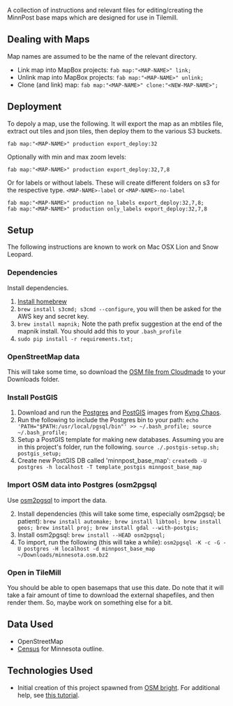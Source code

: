 A collection of instructions and relevant files for editing/creating the MinnPost base
maps which are designed for use in Tilemill.

## Dealing with Maps

Map names are assumed to be the name of the relevant directory.

 - Link map into MapBox projects: ```fab map:"<MAP-NAME>" link;```
 - Unlink map into MapBox projects: ```fab map:"<MAP-NAME>" unlink;```
 - Clone (and link) map: ```fab map:"<MAP-NAME>" clone:"<NEW-MAP-NAME>";```
 
## Deployment

To depoly a map, use the following.  It will export the map as an mbtiles file,
extract out tiles and json tiles, then deploy them to the various
S3 buckets.

```
fab map:"<MAP-NAME>" production export_deploy:32
```

Optionally with min and max zoom levels:

```
fab map:"<MAP-NAME>" production export_deploy:32,7,8
```

Or for labels or without labels.  These will create different folders on s3
for the respective type.  ```<MAP-NAME>-label``` or ```<MAP-NAME>-no-label```

```
fab map:"<MAP-NAME>" production no_labels export_deploy:32,7,8;
fab map:"<MAP-NAME>" production only_labels export_deploy:32,7,8
```

## Setup

The following instructions are known to work on Mac OSX Lion and Snow Leopard.

### Dependencies

Install dependencies.

1. [Install homebrew](https://github.com/mxcl/homebrew/wiki/installation)
2. ```brew install s3cmd; s3cmd --configure```, you will then be asked for the AWS key and secret key.
3. ```brew install mapnik;```  Note the path prefix suggestion at the end of the mapnik install.  You should add this to your ```.bash_profile```
4. ```sudo pip install -r requirements.txt;```

### OpenStreetMap data

This will take some time, so download the [OSM file from Cloudmade](http://downloads.cloudmade.com/americas/northern_america/united_states/minnesota/minnesota.osm.bz2) to your Downloads folder.

### Install PostGIS

1.  Download and run the [Postgres](http://www.kyngchaos.com/files/software/postgresql/PostgreSQL-9.1.2-1.dmg) and [PostGIS](http://www.kyngchaos.com/files/software/postgresql/PostGIS-1.5.3-2.dmg) images from [Kyng Chaos](http://www.kyngchaos.com/software/postgres).
2.  Run the following to include the Postgres bin to your path: ```echo 'PATH="$PATH:/usr/local/pgsql/bin"' >> ~/.bash_profile; source ~/.bash_profile;```
3.  Setup a PostGIS template for making new databases.  Assuming you are in this project's folder, run the following.  ```source ./.postgis-setup.sh; postgis_setup;```
4.  Create new PostGIS DB called 'minnpost_base_map':  ```createdb -U postgres -h localhost -T template_postgis minnpost_base_map```

### Import OSM data into Postgres (osm2pgsql

Use [osm2pgsql](https://wiki.openstreetmap.org/wiki/Osm2pgsql#Mac_OS_X) to import the data.

2.  Install dependencies (this will take some time, especially osm2pgsql; be patient): ```brew install automake; brew install libtool; brew install geos; brew install proj; brew install gdal --with-postgis;```
3.  Install osm2pgsql: ```brew install --HEAD osm2pgsql;```
4.  To import, run the following (this will take a while): ```osm2pgsql -K -c -G -U postgres -H localhost -d minnpost_base_map ~/Downloads/minnesota.osm.bz2```

### Open in TileMill

You should be able to open basemaps that use this date.  Do note that it will take a fair amount of time
to download the external shapefiles, and then render them.  So, maybe work on something else for a bit.

## Data Used

 - OpenStreetMap
 - [Census](http://www.census.gov/geo/www/cob/st2000.html) for Minnesota outline.
 
## Technologies Used

 - Initial creation of this project spawned from [OSM bright](https://github.com/mapbox/osm-bright).  For additional help, see [this tutorial](http://mapbox.com/tilemill/docs/guides/osm-bright-mac-quickstart/).
